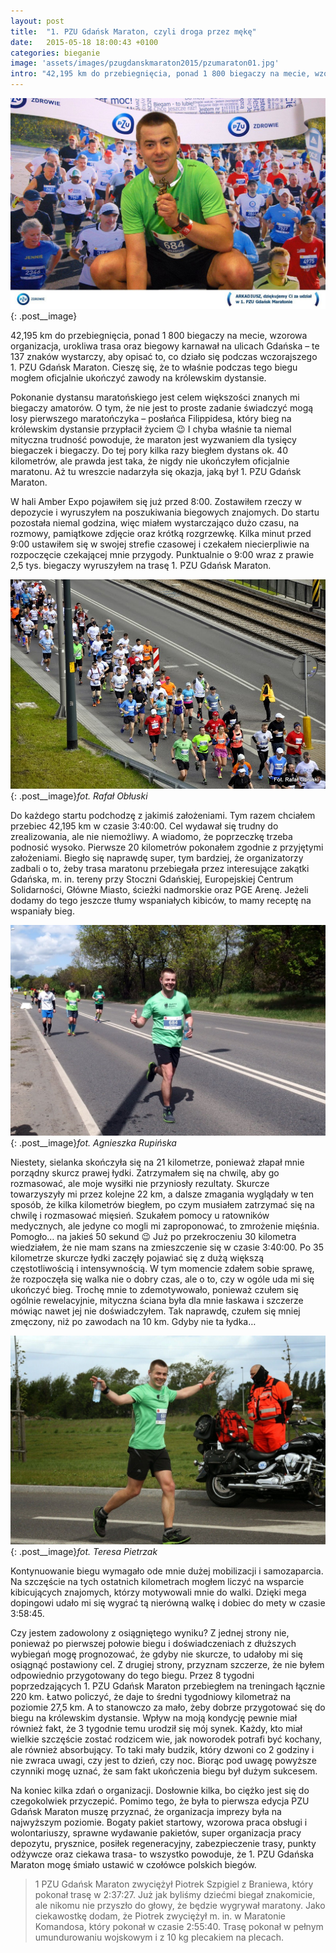 ```yaml
---
layout: post
title:  "1. PZU Gdańsk Maraton, czyli droga przez mękę"
date:   2015-05-18 18:00:43 +0100
categories: bieganie
image: 'assets/images/pzugdanskmaraton2015/pzumaraton01.jpg'
intro: "42,195 km do przebiegnięcia, ponad 1 800 biegaczy na mecie, wzorowa organizacja, urokliwa trasa oraz biegowy karnawał na ulicach Gdańska – te 137 znaków wystarczy, aby opisać to, co działo się podczas wczorajszego 1. PZU Gdańsk Maraton. Cieszę się, że to właśnie podczas tego biegu mogłem oficjalnie ukończyć zawody na królewskim dystansie."
---
```


![Zdjęcia z mety maratonu](/assets/images/pzugdanskmaraton2015/pzumaraton03.jpg){: .post__image}

42,195 km do przebiegnięcia, ponad 1 800 biegaczy na mecie, wzorowa organizacja, urokliwa trasa oraz biegowy karnawał na ulicach Gdańska – te 137 znaków wystarczy, aby opisać to, co działo się podczas wczorajszego 1. PZU Gdańsk Maraton. Cieszę się, że to właśnie podczas tego biegu mogłem oficjalnie ukończyć zawody na królewskim dystansie.

Pokonanie dystansu maratońskiego jest celem większości znanych mi biegaczy amatorów. O tym, że nie jest to proste zadanie świadczyć mogą losy pierwszego maratończyka – posłańca Filippidesa, który bieg na królewskim dystansie przypłacił życiem 😉 I chyba właśnie ta niemal mityczna trudność powoduje, że maraton jest wyzwaniem dla tysięcy biegaczek i biegaczy. Do tej pory kilka razy biegłem dystans ok. 40 kilometrów, ale prawda jest taka, że nigdy nie ukończyłem oficjalnie maratonu. Aż tu wreszcie nadarzyła się okazja, jaką był 1. PZU Gdańsk Maraton.

W hali Amber Expo pojawiłem się już przed 8:00. Zostawiłem rzeczy w depozycie i wyruszyłem na poszukiwania biegowych znajomych. Do startu pozostała niemal godzina, więc miałem wystarczająco dużo czasu, na rozmowy, pamiątkowe zdjęcie oraz krótką rozgrzewkę. Kilka minut przed 9:00 ustawiłem się w swojej strefie czasowej i czekałem niecierpliwie na rozpoczęcie czekającej mnie przygody. Punktualnie o 9:00 wraz z prawie 2,5 tys. biegaczy wyruszyłem na trasę 1. PZU Gdańsk Maraton.

![Zdjęcia z trasy maratonu](/assets/images/pzugdanskmaraton2015/pzumaraton05.jpg){: .post__image}*fot. Rafał Obłuski*

Do każdego startu podchodzę z jakimiś założeniami. Tym razem chciałem przebiec 42,195 km w czasie 3:40:00. Cel wydawał się trudny do zrealizowania, ale nie niemożliwy. A wiadomo, że poprzeczkę trzeba podnosić wysoko. Pierwsze 20 kilometrów pokonałem zgodnie z przyjętymi założeniami. Biegło się naprawdę super, tym bardziej, że organizatorzy zadbali o to, żeby trasa maratonu przebiegała przez interesujące zakątki Gdańska, m. in. tereny przy Stoczni Gdańskiej, Europejskiej Centrum Solidarności, Główne Miasto, ścieżki nadmorskie oraz PGE Arenę. Jeżeli dodamy do tego jeszcze tłumy wspaniałych kibiców, to mamy receptę na wspaniały bieg.

![Zdjęcia z trasy maratonu](/assets/images/pzugdanskmaraton2015/pzumaraton02.jpg){: .post__image}*fot. Agnieszka Rupińska*

Niestety, sielanka skończyła się na 21 kilometrze, ponieważ złapał mnie porządny skurcz prawej łydki. Zatrzymałem się na chwilę, aby go rozmasować, ale moje wysiłki nie przyniosły rezultaty. Skurcze towarzyszyły mi przez kolejne 22 km, a dalsze zmagania wyglądały w ten sposób, że kilka kilometrów biegłem, po czym musiałem zatrzymać się na chwilę i rozmasować mięsień. Szukałem pomocy u ratowników medycznych, ale jedyne co mogli mi zaproponować, to zmrożenie mięśnia. Pomogło… na jakieś 50 sekund 😉 Już po przekroczeniu 30 kilometra wiedziałem, że nie mam szans na zmieszczenie się w czasie 3:40:00. Po 35 kilometrze skurcze łydki zaczęły pojawiać się z dużą większą częstotliwością i intensywnością. W tym momencie zdałem sobie sprawę, że rozpoczęła się walka nie o dobry czas, ale o to, czy w ogóle uda mi się ukończyć bieg. Trochę mnie to zdemotywowało, ponieważ czułem się ogólnie rewelacyjnie, mityczna ściana była dla mnie łaskawa i szczerze mówiąc nawet jej nie doświadczyłem. Tak naprawdę, czułem się mniej zmęczony, niż po zawodach na 10 km. Gdyby nie ta łydka…

![Zdjęcia z trasy maratonu](/assets/images/pzugdanskmaraton2015/pzumaraton01.jpg){: .post__image}*fot. Teresa Pietrzak*

Kontynuowanie biegu wymagało ode mnie dużej mobilizacji i samozaparcia. Na szczęście na tych ostatnich kilometrach mogłem liczyć na wsparcie kibicujących znajomych, którzy motywowali mnie do walki. Dzięki mega dopingowi udało mi się wygrać tą nierówną walkę i dobiec do mety w czasie 3:58:45.

Czy jestem zadowolony z osiągniętego wyniku? Z jednej strony nie, ponieważ po pierwszej połowie biegu i doświadczeniach z dłuższych wybiegań mogę prognozować, że gdyby nie skurcze, to udałoby mi się osiągnąć postawiony cel. Z drugiej strony, przyznam szczerze, że nie byłem odpowiednio przygotowany do tego biegu. Przez 8 tygodni poprzedzających 1. PZU Gdańsk Maraton przebiegłem na treningach łącznie 220 km. Łatwo policzyć, że daje to średni tygodniowy kilometraż na poziomie 27,5 km. A to stanowczo za mało, żeby dobrze przygotować się do biegu na królewskim dystansie. Wpływ na moją kondycję pewnie miał również fakt, że 3 tygodnie temu urodził się mój synek. Każdy, kto miał wielkie szczęście zostać rodzicem wie, jak noworodek potrafi być kochany, ale również absorbujący. To taki mały budzik, który dzwoni co 2 godziny i nie zwraca uwagi, czy jest to dzień, czy noc. Biorąc pod uwagę powyższe czynniki mogę uznać, że sam fakt ukończenia biegu był dużym sukcesem.

Na koniec kilka zdań o organizacji. Dosłownie kilka, bo ciężko jest się do czegokolwiek przyczepić. Pomimo tego, że była to pierwsza edycja PZU Gdańsk Maraton muszę przyznać, że organizacja imprezy była na najwyższym poziomie. Bogaty pakiet startowy, wzorowa praca obsługi i wolontariuszy, sprawne wydawanie pakietów, super organizacja pracy depozytu, prysznice, posiłek regeneracyjny, zabezpieczenie trasy, punkty odżywcze oraz ciekawa trasa- to wszystko powoduje, że 1. PZU Gdańska Maraton mogę śmiało ustawić w czołówce polskich biegów.



>1 PZU Gdańsk Maraton zwyciężył Piotrek Szpigiel z Braniewa, który pokonał trasę w 2:37:27. Już jak byliśmy dziećmi biegał znakomicie, ale nikomu nie przyszło do głowy, że będzie wygrywał maratony.  Jako ciekawostkę dodam, że Piotrek zwyciężył m. in. w Maratonie Komandosa, który pokonał w czasie 2:55:40. Trasę pokonał w pełnym umundurowaniu wojskowym i z 10 kg plecakiem na plecach.

